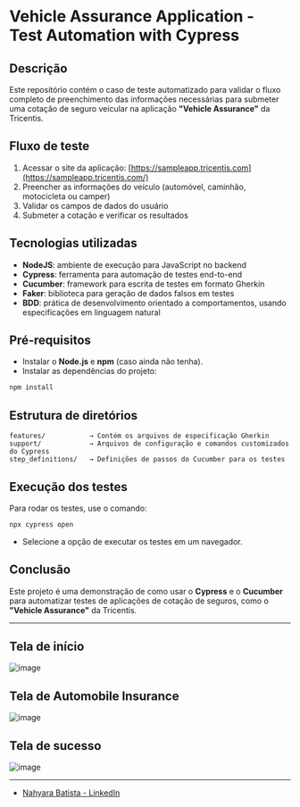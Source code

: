 # Vehicle Assurance Application - Test Automation with Cypress

## Descrição  
Este repositório contém o caso de teste automatizado para validar o fluxo completo de preenchimento das informações necessárias para submeter uma cotação de seguro veicular na aplicação **"Vehicle Assurance"** da Tricentis.

## Fluxo de teste  

1. Acessar o site da aplicação: [https://sampleapp.tricentis.com](https://sampleapp.tricentis.com/)
2. Preencher as informações do veículo (automóvel, caminhão, motocicleta ou camper)
3. Validar os campos de dados do usuário
4. Submeter a cotação e verificar os resultados

## Tecnologias utilizadas

- **NodeJS**: ambiente de execução para JavaScript no backend
- **Cypress**: ferramenta para automação de testes end-to-end
- **Cucumber**: framework para escrita de testes em formato Gherkin
- **Faker**: biblioteca para geração de dados falsos em testes
- **BDD**: prática de desenvolvimento orientado a comportamentos, usando especificações em linguagem natural

## Pré-requisitos

- Instalar o **Node.js** e **npm** (caso ainda não tenha).  
- Instalar as dependências do projeto:
```bash
npm install
```

## Estrutura de diretórios

```plaintext
features/           → Contém os arquivos de especificação Gherkin  
support/            → Arquivos de configuração e comandos customizados do Cypress  
step_definitions/   → Definições de passos do Cucumber para os testes
```

## Execução dos testes

Para rodar os testes, use o comando:

```bash
npx cypress open
```

- Selecione a opção de executar os testes em um navegador.

## Conclusão  
Este projeto é uma demonstração de como usar o **Cypress** e o **Cucumber** para automatizar testes de aplicações de cotação de seguros, como o **"Vehicle Assurance"** da Tricentis.

----

## Tela de início
![image](https://github.com/user-attachments/assets/49fe4394-635e-4efb-92ac-a2dbcd084750)

## Tela de Automobile Insurance
![image](https://github.com/user-attachments/assets/8bbc7bff-7ea3-4d96-b301-ae331f007786)

## Tela de sucesso
![image](https://github.com/user-attachments/assets/ef7f8965-7a04-4204-be9a-bbb748d6238f)

----

- [Nahyara Batista - LinkedIn](https://www.linkedin.com/in/nahyarabs)


